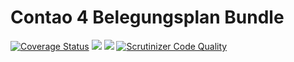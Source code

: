 Contao 4 Belegungsplan Bundle
=============================

[![Coverage Status](https://coveralls.io/repos/github/Mailwurm/belegungsplan-bundle/badge.svg?branch=master)](https://coveralls.io/github/Mailwurm/belegungsplan-bundle?branch=master)
[![](https://img.shields.io/packagist/v/mailwurm/belegungsplan-bundle.svg?style=flat-square)](https://packagist.org/packages/mailwurm/belegungsplan-bundle)
[![](https://img.shields.io/packagist/dt/mailwurm/belegungsplan-bundle.svg?style=flat-square)](https://packagist.org/packages/mailwurm/belegungsplan-bundle)
[![Scrutinizer Code Quality](https://scrutinizer-ci.com/g/Mailwurm/belegungsplan-bundle/badges/quality-score.png?b=master)](https://scrutinizer-ci.com/g/Mailwurm/belegungsplan-bundle/?branch=master)
